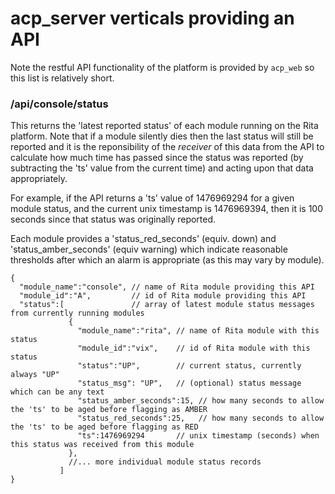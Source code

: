 # acp_server verticals providing an API

Note the restful API functionality of the platform is provided by `acp_web` so this list is relatively short.

### /api/console/status

This returns the 'latest reported status' of each module running on the Rita platform. Note that if a module
silently dies then the last status will still be reported and it is the reponsibility of the *receiver* of this
data from the API to calculate how much time has passed since the status was reported (by subtracting the 'ts'
value from the current time) and acting upon that data appropriately.

For example, if the API returns a 'ts' value of 1476969294 for a given module status, and the current unix timestamp
is 1476969394, then it is 100 seconds since that status was originally reported.

Each module provides a 'status_red_seconds' (equiv. down)  and 'status_amber_seconds' (equiv warning) which indicate
reasonable thresholds after which an alarm is appropriate (as this may vary by module).

```
{
  "module_name":"console", // name of Rita module providing this API
  "module_id":"A",         // id of Rita module providing this API
  "status":[               // array of latest module status messages from currently running modules
             {
               "module_name":"rita", // name of Rita module with this status
               "module_id":"vix",    // id of Rita module with this status
               "status":"UP",        // current status, currently always "UP"
               "status_msg": "UP",   // (optional) status message which can be any text
               "status_amber_seconds":15, // how many seconds to allow the 'ts' to be aged before flagging as AMBER
               "status_red_seconds":25,   // how many seconds to allow the 'ts' to be aged before flagging as RED
               "ts":1476969294       // unix timestamp (seconds) when this status was received from this module
             },
             //... more individual module status records
           ]
}
```

